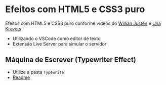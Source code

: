 # Efeitos com HTML5 e CSS3 puro

Efeitos com HTML5 e CSS3 puro conforme vídeos do [Willian Justen](https://www.youtube.com/channel/UCa12brLWzCqnxN0KOyjfmJQ) e [Una Kravets](https://twitter.com/Una)

* Utilizando o VSCode como editor de texto
* Extensão Live Server para simular o servidor

## Máquina de Escrever (Typewriter Effect)
* Utilize a pasta `Typewrite`
* [Readme](./typewriter/readme.md)
